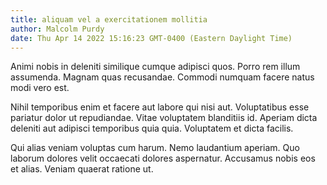 ```yaml
---
title: aliquam vel a exercitationem mollitia
author: Malcolm Purdy
date: Thu Apr 14 2022 15:16:23 GMT-0400 (Eastern Daylight Time)
---
```

Animi nobis in deleniti similique cumque adipisci quos. Porro rem illum assumenda. Magnam quas recusandae. Commodi numquam facere natus modi vero est.

 Nihil temporibus enim et facere aut labore qui nisi aut. Voluptatibus esse pariatur dolor ut repudiandae. Vitae voluptatem blanditiis id. Aperiam dicta deleniti aut adipisci temporibus quia quia. Voluptatem et dicta facilis.

 Qui alias veniam voluptas cum harum. Nemo laudantium aperiam. Quo laborum dolores velit occaecati dolores aspernatur. Accusamus nobis eos et alias. Veniam quaerat ratione ut.